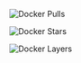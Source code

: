 ![Docker Pulls](https://img.shields.io/docker/pulls/andreybuturlakin/neodenwer.svg?style=popout)

![Docker Stars](https://img.shields.io/docker/stars/andreybuturlakin/neodenwer.svg?style=popout)

![Docker Layers](https://img.shields.io/microbadger/layers/andreybuturlakin/neodenwer.svg?style=popout)
